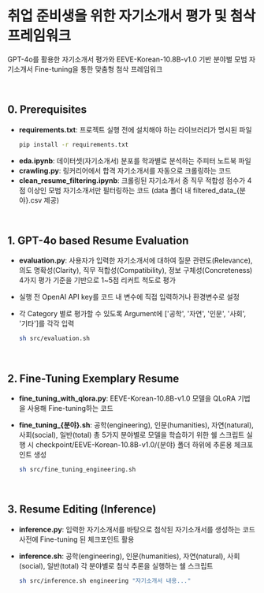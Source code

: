 # 취업 준비생을 위한 자기소개서 평가 및 첨삭 프레임워크
GPT-4o를 활용한 자기소개서 평가와 EEVE-Korean-10.8B-v1.0 기반 분야별 모범 자기소개서 Fine-tuning을 통한 맞춤형 첨삭 프레임워크

</br>

## 0. Prerequisites
- **requirements.txt**: 프로젝트 실행 전에 설치해야 하는 라이브러리가 명시된 파일
  ```bash
  pip install -r requirements.txt
  ```
- **eda.ipynb**: 데이터셋(자기소개서) 분포를 학과별로 분석하는 주피터 노트북 파일
- **crawling.py**: 링커리어에서 합격 자기소개서를 자동으로 크롤링하는 코드
- **clean_resume_filtering.ipynb**: 크롤링된 자기소개서 중 직무 적합성 점수가 4점 이상인 모범 자기소개서만 필터링하는 코드 (data 폴더 내 filtered_data_{분야}.csv 제공)

</br>

## 1. GPT-4o based Resume Evaluation
- **evaluation.py**: 사용자가 입력한 자기소개서에 대하여 질문 관련도(Relevance), 의도 명확성(Clarity), 직무 적합성(Compatibility), 정보 구체성(Concreteness) 4가지 평가 기준을 기반으로 1~5점 리커트 척도로 평가
- 실행 전 OpenAI API key를 코드 내 변수에 직접 입력하거나 환경변수로 설정
- 각 Category 별로 평가할 수 있도록 Argument에 ['공학', '자연', '인문', '사회', '기타']를 각각 입력

  ```bash
  sh src/evaluation.sh
  ```

</br>

## 2. Fine-Tuning Exemplary Resume
- **fine_tuning_with_qlora.py**: EEVE-Korean-10.8B-v1.0 모델을 QLoRA 기법을 사용해 Fine-tuning하는 코드

- **fine_tuning_{분야}.sh**:
공학(engineering), 인문(humanities), 자연(natural), 사회(social), 일반(total) 총 5가지 분야별로 모델을 학습하기 위한 쉘 스크립트
실행 시 checkpoint/EEVE-Korean-10.8B-v1.0/{분야} 폴더 하위에 추론용 체크포인트 생성
  ```bash
  sh src/fine_tuning_engineering.sh
  ```

</br>

## 3. Resume Editing (Inference)
- **inference.py**:
입력한 자기소개서를 바탕으로 첨삭된 자기소개서를 생성하는 코드
사전에 Fine-tuning 된 체크포인트 활용

- **inference.sh**:
공학(engineering), 인문(humanities), 자연(natural), 사회(social), 일반(total) 각 분야별로 첨삭 추론을 실행하는 쉘 스크립트
  ```bash
  sh src/inference.sh engineering "자기소개서 내용..."
  ```

